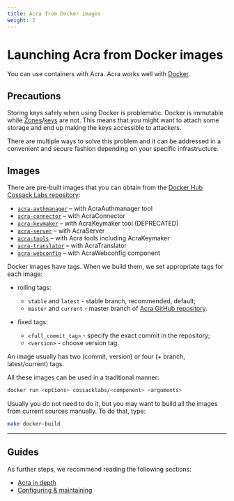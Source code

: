 ```yaml
---
title: Acra from Docker images
weight: 2
---
```


# Launching Acra from Docker images

You can use containers with Acra. Acra works well with [Docker](https://www.docker.com/what-docker).

## Precautions

Storing keys safely when using Docker is problematic. Docker is immutable while [Zones](/acra/security-controls/zones/)/[keys](/acra/security-controls/key-management/inventory/) are not. This means that you might want to attach some storage and end up making the keys accessible to attackers.

There are multiple ways to solve this problem and it can be addressed in a convenient and secure fashion depending on your specific infrastructure.

## Images

There are pre-built images that you can obtain from the [Docker Hub Cossack Labs repository](https://hub.docker.com/u/cossacklabs/):

* [`acra-authmanager`](https://hub.docker.com/r/cossacklabs/acra-authmanager) – with AcraAuthmanager tool
* [`acra-connector`](https://hub.docker.com/r/cossacklabs/acra-connector) – with AcraConnector
* [`acra-keymaker`](https://hub.docker.com/r/cossacklabs/acra-keymaker) – with AcraKeymaker tool (DEPRECATED)
* [`acra-server`](https://hub.docker.com/r/cossacklabs/acra-server) – with AcraServer
* [`acra-tools`](https://hub.docker.com/r/cossacklabs/acra-tools) – with Acra tools including AcraKeymaker
* [`acra-translator`](https://hub.docker.com/r/cossacklabs/acra-translator) – with AcraTranslator
* [`acra-webconfig`](https://hub.docker.com/r/cossacklabs/acra-webconfig) – with AcraWebconfig component

Docker images have tags. When we build them, we set appropriate tags for each image:

* rolling tags:
    - `stable` and `latest` - stable branch, recommended, default;
    - `master` and `current` - master branch of [Acra GitHub repository](https://github.com/cossacklabs/acra).

* fixed tags:
    - `<full_commit_tag>` - specify the exact commit in the repository;
    - `<version>` - choose version tag.

An image usually has two (commit, version) or four (+ branch, latest/current) tags.

All these images can be used in a traditional manner:

```bash
docker run <options> cossacklabs/<component> <arguments>
```

Usually you do not need to do it, but you may want to build all the images from current sources manually. To do that, type:

```bash
make docker-build
```

---

## Guides

As further steps, we recommend reading the following sections:
* [Acra in depth](/acra/acra-in-depth/)
* [Configuring & maintaining](/acra/configuring-maintaining/)
